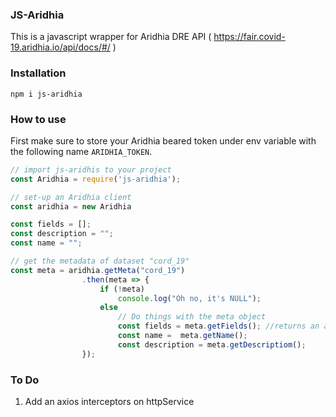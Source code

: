 ### JS-Aridhia

This is a javascript wrapper for Aridhia DRE API ( https://fair.covid-19.aridhia.io/api/docs/#/ )

### Installation

``` npm i js-aridhia ```

### How to use

First make sure to store your Aridhia beared token under env variable with the following name ```ARIDHIA_TOKEN```.

```javascript
// import js-aridhis to your project
const Aridhia = require('js-aridhia');

// set-up an Aridhia client
const aridhia = new Aridhia

const fields = [];
const description = "";
const name = "";

// get the metadata of dataset "cord_19"
const meta = aridhia.getMeta("cord_19")
				.then(meta => {
					if (!meta)
						console.log("Oh no, it's NULL");
					else
						// Do things with the meta object
						const fields = meta.getFields(); //returns an array of the fields metadata
						const name =  meta.getName();
						const description = meta.getDescriptiom();
				});
```

### To Do

1. Add an axios interceptors on httpService